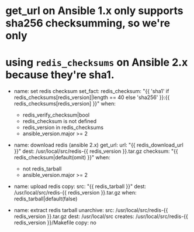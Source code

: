 # get_url on Ansible 1.x only supports sha256 checksumming, so we're only
# using `redis_checksums` on Ansible 2.x because they're sha1.
- name: set redis checksum
  set_fact:
    redis_checksum: "{{ 'sha1' if redis_checksums[redis_version]|length == 40 else 'sha256' }}:{{ redis_checksums[redis_version] }}"
  when:
    - redis_verify_checksum|bool
    - redis_checksum is not defined
    - redis_version in redis_checksums
    - ansible_version.major >= 2

- name: download redis (ansible 2.x)
  get_url:
    url: "{{ redis_download_url }}"
    dest: /usr/local/src/redis-{{ redis_version }}.tar.gz
    checksum: "{{ redis_checksum|default(omit) }}"
  when:
    - not redis_tarball
    - ansible_version.major >= 2

- name: upload redis
  copy:
    src: "{{ redis_tarball }}"
    dest: /usr/local/src/redis-{{ redis_version }}.tar.gz
  when: redis_tarball|default(false)

- name: extract redis tarball
  unarchive:
    src: /usr/local/src/redis-{{ redis_version }}.tar.gz
    dest: /usr/local/src
    creates: /usr/local/src/redis-{{ redis_version }}/Makefile
    copy: no
